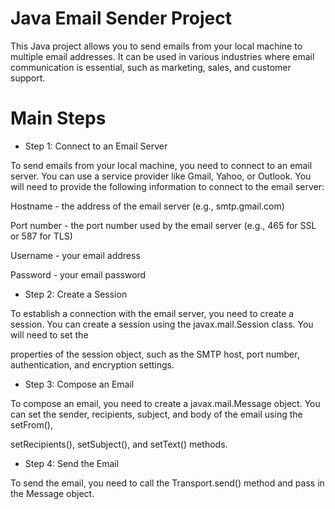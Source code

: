 # Java Email Sender Project
This Java project allows you to send emails from your local machine to multiple email addresses. It can be used in various industries where email communication is essential, such as marketing, sales, and customer support.

# Main Steps
* Step 1: Connect to an Email Server

To send emails from your local machine, you need to connect to an email server. You can use a service provider like Gmail, Yahoo, or Outlook. You will need to provide the following information to connect to the email server:

Hostname - the address of the email server (e.g., smtp.gmail.com)

Port number - the port number used by the email server (e.g., 465 for SSL or 587 for TLS)

Username - your email address

Password - your email password

* Step 2: Create a Session

To establish a connection with the email server, you need to create a session. You can create a session using the javax.mail.Session class. You will need to set the

properties of the session object, such as the SMTP host, port number, authentication, and encryption settings.


* Step 3: Compose an Email

To compose an email, you need to create a javax.mail.Message object. You can set the sender, recipients, subject, and body of the email using the setFrom(),

setRecipients(), setSubject(), and setText() methods.


* Step 4: Send the Email

To send the email, you need to call the Transport.send() method and pass in the Message object.

